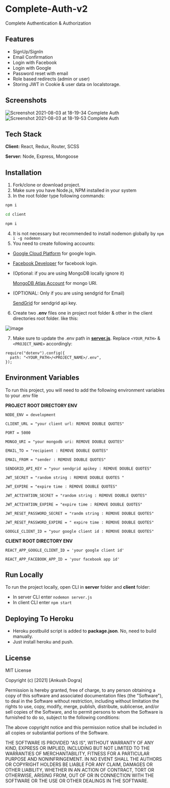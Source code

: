 # Complete-Auth-v2 

Complete Authentication & Authorization

## Features
- SignUp/SignIn
- Email Confirmation
- Login with Facebook
- Login with Google
- Password reset with email
- Role based redirects (admin or user)
- Storing JWT in Cookie & user data on localstorage.


## Screenshots
![Screenshot 2021-08-03 at 18-19-34 Complete Auth](https://user-images.githubusercontent.com/75878788/128020975-851d69f2-d514-464a-ac48-0487d6a8175d.png)
![Screenshot 2021-08-03 at 18-19-53 Complete Auth](https://user-images.githubusercontent.com/75878788/128020986-1e5bc052-172c-428f-98b3-6d3893fe33e2.png)




## Tech Stack

**Client:** React, Redux, Router, SCSS

**Server:** Node, Express, Mongoose

  
## Installation

1. Fork/clone or download project.
2. Make sure you have Node.js, NPM installed in your system
3. In the root folder type following commands:

```bash
npm i
```

```bash
cd client
```

```bash
npm i
```

4. It is not necessary but recommended to install nodemon globally by `npm i -g nodemon`
5. You need to create following accounts:

- [Google Cloud Platform](https://console.cloud.google.com/projectselector2/apis/dashboard?authuser=1&organizationId=0&supportedpurview=project&project=&folder=) for google login.
- [Facebook Developer](https://developers.facebook.com/) for facebook login.

- (Optional: if you are using MongoDB locally ignore it)

  [MongoDB Atlas Account](https://www.mongodb.com/cloud/atlas/register) for mongo URI.

- (OPTIONAL: Only if you are using sendgrid for Email)

  [SendGrid](https://sendgrid.com/) for sendgrid api key.

6. Create two **.env** files one in project root folder & other in the client directories root folder. like this:

![image](https://user-images.githubusercontent.com/75878788/128022735-5f135c3b-3a86-434a-b120-a924f54d6cea.png)

7. Make sure to update the .env path in [**server.js**](server/server.js). Replace `<YOUR_PATH>` & `<PROJECT_NAME>` accordingly:
```
require("dotenv").config({
  path: "<YOUR_PATH>/<PROJECT_NAME>/.env",
});
```


## Environment Variables

To run this project, you will need to add the following environment variables to your .env file

**PROJECT ROOT DIRECTORY ENV**

`NODE_ENV = development`

`CLIENT_URL = "your client url: REMOVE DOUBLE QUOTES" `

`PORT = 5000`

`MONGO_URI = "your mongodb uri: REMOVE DOUBLE QUOTES"`

`EMAIL_TO = "recipient : REMOVE DOUBLE QUOTES"`

`EMAIL_FROM = "sender : REMOVE DOUBLE QUOTES"`

`SENDGRID_API_KEY = "your sendgrid apikey : REMOVE DOUBLE QUOTES"`

`JWT_SECRET = "random string : REMOVE DOUBLE QUOTES "`

`JWT_EXPIRE = "expire time : REMOVE DOUBLE QUOTES" `

`JWT_ACTIVATION_SECRET = "random string : REMOVE DOUBLE QUOTES"`

`JWT_ACTIVATION_EXPIRE = "expire time : REMOVE DOUBLE QUOTES"`

`JWT_RESET_PASSWORD_SECRET = "randm string : REMOVE DOUBLE QUOTES"`

`JWT_RESET_PASSWORD_EXPIRE = " expire time : REMOVE DOUBLE QUOTES"`

`GOOGLE_CLIENT_ID = "your google client id : REMOVE DOUBLE QUOTES"`

**CLIENT ROOT DIRECTORY ENV**

`REACT_APP_GOOGLE_CLIENT_ID = 'your google client id' `

`REACT_APP_FACEBOOK_APP_ID = 'your facebook app id'`

## Run Locally

To run the project locally, open CLI in **server** folder and **client** folder:

- In server CLI enter `nodemon server.js`
- In client CLI enter `npm start`


## Deploying To Heroku
- Heroku postbuild script is added to **package.json**. No, need to build manually. 
- Just install heroku and push. 

## License

MIT License

Copyright (c) [2021] [Ankush Dogra]

Permission is hereby granted, free of charge, to any person obtaining a copy
of this software and associated documentation files (the "Software"), to deal
in the Software without restriction, including without limitation the rights
to use, copy, modify, merge, publish, distribute, sublicense, and/or sell
copies of the Software, and to permit persons to whom the Software is
furnished to do so, subject to the following conditions:

The above copyright notice and this permission notice shall be included in all
copies or substantial portions of the Software.

THE SOFTWARE IS PROVIDED "AS IS", WITHOUT WARRANTY OF ANY KIND, EXPRESS OR
IMPLIED, INCLUDING BUT NOT LIMITED TO THE WARRANTIES OF MERCHANTABILITY,
FITNESS FOR A PARTICULAR PURPOSE AND NONINFRINGEMENT. IN NO EVENT SHALL THE
AUTHORS OR COPYRIGHT HOLDERS BE LIABLE FOR ANY CLAIM, DAMAGES OR OTHER
LIABILITY, WHETHER IN AN ACTION OF CONTRACT, TORT OR OTHERWISE, ARISING FROM,
OUT OF OR IN CONNECTION WITH THE SOFTWARE OR THE USE OR OTHER DEALINGS IN THE
SOFTWARE.
